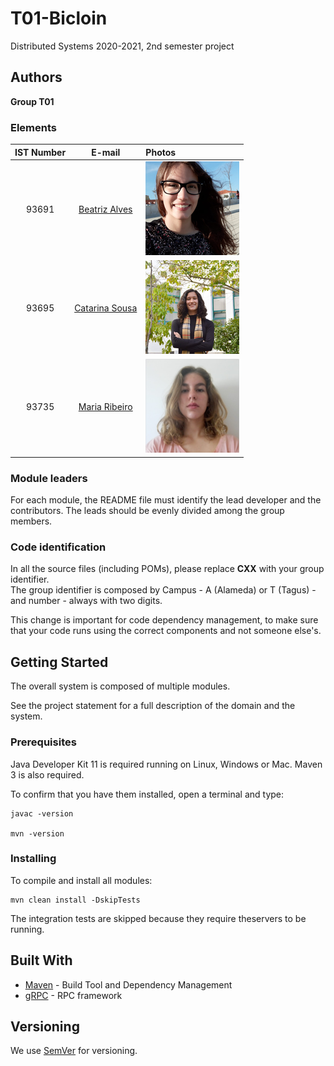 # T01-Bicloin

Distributed Systems 2020-2021, 2nd semester project


## Authors

**Group T01**

### Elements
| IST Number          | E-mail 	| Photos
| :-----------------| :-------------------: | :-----------------|
| <p align="center">93691</p>	| <p align="center">[Beatriz Alves](mailto:beatriz.cruz.alves@tecnico.ulisboa.pt)</p>| ![Beatriz](Photos/93691.png)|
| <p align="center">93695</p>	| <p align="center">[Catarina Sousa](mailto:catarinasousa2000@tecnico.ulisboa.pt)</p>| ![Catarina](Photos/93695.png)  |
| <p align="center">93735</p>	| <p align="center">[Maria Ribeiro](mailto:maria.f.ribeiro@tecnico.ulisboa.pt)</p>| ![Catarina](Photos/93735.png)  |



### Module leaders

For each module, the README file must identify the lead developer and the contributors.
The leads should be evenly divided among the group members.

### Code identification

In all the source files (including POMs), please replace __CXX__ with your group identifier.  
The group identifier is composed by Campus - A (Alameda) or T (Tagus) - and number - always with two digits.

This change is important for code dependency management, to make sure that your code runs using the correct components and not someone else's.


## Getting Started

The overall system is composed of multiple modules.

See the project statement for a full description of the domain and the system.

### Prerequisites

Java Developer Kit 11 is required running on Linux, Windows or Mac.
Maven 3 is also required.

To confirm that you have them installed, open a terminal and type:

```
javac -version

mvn -version
```

### Installing

To compile and install all modules:

```
mvn clean install -DskipTests
```

The integration tests are skipped because they require theservers to be running.


## Built With

* [Maven](https://maven.apache.org/) - Build Tool and Dependency Management
* [gRPC](https://grpc.io/) - RPC framework


## Versioning

We use [SemVer](http://semver.org/) for versioning. 
